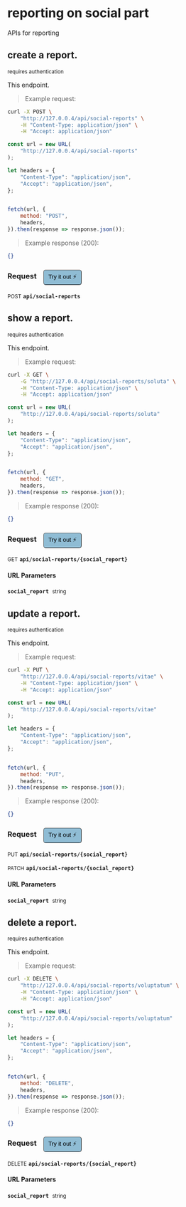 # reporting    on social part

APIs for reporting

## create a report.

<small class="badge badge-darkred">requires authentication</small>

This endpoint.

> Example request:

```bash
curl -X POST \
    "http://127.0.0.4/api/social-reports" \
    -H "Content-Type: application/json" \
    -H "Accept: application/json"
```

```javascript
const url = new URL(
    "http://127.0.0.4/api/social-reports"
);

let headers = {
    "Content-Type": "application/json",
    "Accept": "application/json",
};


fetch(url, {
    method: "POST",
    headers,
}).then(response => response.json());
```


> Example response (200):

```json
{}
```
<div id="execution-results-POSTapi-social-reports" hidden>
    <blockquote>Received response<span id="execution-response-status-POSTapi-social-reports"></span>:</blockquote>
    <pre class="json"><code id="execution-response-content-POSTapi-social-reports"></code></pre>
</div>
<div id="execution-error-POSTapi-social-reports" hidden>
    <blockquote>Request failed with error:</blockquote>
    <pre><code id="execution-error-message-POSTapi-social-reports"></code></pre>
</div>
<form id="form-POSTapi-social-reports" data-method="POST" data-path="api/social-reports" data-authed="1" data-hasfiles="0" data-headers='{"Content-Type":"application\/json","Accept":"application\/json"}' onsubmit="event.preventDefault(); executeTryOut('POSTapi-social-reports', this);">
<h3>
    Request&nbsp;&nbsp;&nbsp;
        <button type="button" style="background-color: #8fbcd4; padding: 5px 10px; border-radius: 5px; border-width: thin;" id="btn-tryout-POSTapi-social-reports" onclick="tryItOut('POSTapi-social-reports');">Try it out ⚡</button>
    <button type="button" style="background-color: #c97a7e; padding: 5px 10px; border-radius: 5px; border-width: thin;" id="btn-canceltryout-POSTapi-social-reports" onclick="cancelTryOut('POSTapi-social-reports');" hidden>Cancel</button>&nbsp;&nbsp;
    <button type="submit" style="background-color: #6ac174; padding: 5px 10px; border-radius: 5px; border-width: thin;" id="btn-executetryout-POSTapi-social-reports" hidden>Send Request 💥</button>
    </h3>
<p>
<small class="badge badge-black">POST</small>
 <b><code>api/social-reports</code></b>
</p>
<p>
<label id="auth-POSTapi-social-reports" hidden>Authorization header: <b><code>Bearer </code></b><input type="text" name="Authorization" data-prefix="Bearer " data-endpoint="POSTapi-social-reports" data-component="header"></label>
</p>
</form>


## show a report.

<small class="badge badge-darkred">requires authentication</small>

This endpoint.

> Example request:

```bash
curl -X GET \
    -G "http://127.0.0.4/api/social-reports/soluta" \
    -H "Content-Type: application/json" \
    -H "Accept: application/json"
```

```javascript
const url = new URL(
    "http://127.0.0.4/api/social-reports/soluta"
);

let headers = {
    "Content-Type": "application/json",
    "Accept": "application/json",
};


fetch(url, {
    method: "GET",
    headers,
}).then(response => response.json());
```


> Example response (200):

```json
{}
```
<div id="execution-results-GETapi-social-reports--social_report-" hidden>
    <blockquote>Received response<span id="execution-response-status-GETapi-social-reports--social_report-"></span>:</blockquote>
    <pre class="json"><code id="execution-response-content-GETapi-social-reports--social_report-"></code></pre>
</div>
<div id="execution-error-GETapi-social-reports--social_report-" hidden>
    <blockquote>Request failed with error:</blockquote>
    <pre><code id="execution-error-message-GETapi-social-reports--social_report-"></code></pre>
</div>
<form id="form-GETapi-social-reports--social_report-" data-method="GET" data-path="api/social-reports/{social_report}" data-authed="1" data-hasfiles="0" data-headers='{"Content-Type":"application\/json","Accept":"application\/json"}' onsubmit="event.preventDefault(); executeTryOut('GETapi-social-reports--social_report-', this);">
<h3>
    Request&nbsp;&nbsp;&nbsp;
        <button type="button" style="background-color: #8fbcd4; padding: 5px 10px; border-radius: 5px; border-width: thin;" id="btn-tryout-GETapi-social-reports--social_report-" onclick="tryItOut('GETapi-social-reports--social_report-');">Try it out ⚡</button>
    <button type="button" style="background-color: #c97a7e; padding: 5px 10px; border-radius: 5px; border-width: thin;" id="btn-canceltryout-GETapi-social-reports--social_report-" onclick="cancelTryOut('GETapi-social-reports--social_report-');" hidden>Cancel</button>&nbsp;&nbsp;
    <button type="submit" style="background-color: #6ac174; padding: 5px 10px; border-radius: 5px; border-width: thin;" id="btn-executetryout-GETapi-social-reports--social_report-" hidden>Send Request 💥</button>
    </h3>
<p>
<small class="badge badge-green">GET</small>
 <b><code>api/social-reports/{social_report}</code></b>
</p>
<p>
<label id="auth-GETapi-social-reports--social_report-" hidden>Authorization header: <b><code>Bearer </code></b><input type="text" name="Authorization" data-prefix="Bearer " data-endpoint="GETapi-social-reports--social_report-" data-component="header"></label>
</p>
<h4 class="fancy-heading-panel"><b>URL Parameters</b></h4>
<p>
<b><code>social_report</code></b>&nbsp;&nbsp;<small>string</small>  &nbsp;
<input type="text" name="social_report" data-endpoint="GETapi-social-reports--social_report-" data-component="url" required  hidden>
<br>
</p>
</form>


## update a report.

<small class="badge badge-darkred">requires authentication</small>

This endpoint.

> Example request:

```bash
curl -X PUT \
    "http://127.0.0.4/api/social-reports/vitae" \
    -H "Content-Type: application/json" \
    -H "Accept: application/json"
```

```javascript
const url = new URL(
    "http://127.0.0.4/api/social-reports/vitae"
);

let headers = {
    "Content-Type": "application/json",
    "Accept": "application/json",
};


fetch(url, {
    method: "PUT",
    headers,
}).then(response => response.json());
```


> Example response (200):

```json
{}
```
<div id="execution-results-PUTapi-social-reports--social_report-" hidden>
    <blockquote>Received response<span id="execution-response-status-PUTapi-social-reports--social_report-"></span>:</blockquote>
    <pre class="json"><code id="execution-response-content-PUTapi-social-reports--social_report-"></code></pre>
</div>
<div id="execution-error-PUTapi-social-reports--social_report-" hidden>
    <blockquote>Request failed with error:</blockquote>
    <pre><code id="execution-error-message-PUTapi-social-reports--social_report-"></code></pre>
</div>
<form id="form-PUTapi-social-reports--social_report-" data-method="PUT" data-path="api/social-reports/{social_report}" data-authed="1" data-hasfiles="0" data-headers='{"Content-Type":"application\/json","Accept":"application\/json"}' onsubmit="event.preventDefault(); executeTryOut('PUTapi-social-reports--social_report-', this);">
<h3>
    Request&nbsp;&nbsp;&nbsp;
        <button type="button" style="background-color: #8fbcd4; padding: 5px 10px; border-radius: 5px; border-width: thin;" id="btn-tryout-PUTapi-social-reports--social_report-" onclick="tryItOut('PUTapi-social-reports--social_report-');">Try it out ⚡</button>
    <button type="button" style="background-color: #c97a7e; padding: 5px 10px; border-radius: 5px; border-width: thin;" id="btn-canceltryout-PUTapi-social-reports--social_report-" onclick="cancelTryOut('PUTapi-social-reports--social_report-');" hidden>Cancel</button>&nbsp;&nbsp;
    <button type="submit" style="background-color: #6ac174; padding: 5px 10px; border-radius: 5px; border-width: thin;" id="btn-executetryout-PUTapi-social-reports--social_report-" hidden>Send Request 💥</button>
    </h3>
<p>
<small class="badge badge-darkblue">PUT</small>
 <b><code>api/social-reports/{social_report}</code></b>
</p>
<p>
<small class="badge badge-purple">PATCH</small>
 <b><code>api/social-reports/{social_report}</code></b>
</p>
<p>
<label id="auth-PUTapi-social-reports--social_report-" hidden>Authorization header: <b><code>Bearer </code></b><input type="text" name="Authorization" data-prefix="Bearer " data-endpoint="PUTapi-social-reports--social_report-" data-component="header"></label>
</p>
<h4 class="fancy-heading-panel"><b>URL Parameters</b></h4>
<p>
<b><code>social_report</code></b>&nbsp;&nbsp;<small>string</small>  &nbsp;
<input type="text" name="social_report" data-endpoint="PUTapi-social-reports--social_report-" data-component="url" required  hidden>
<br>
</p>
</form>


## delete a report.

<small class="badge badge-darkred">requires authentication</small>

This endpoint.

> Example request:

```bash
curl -X DELETE \
    "http://127.0.0.4/api/social-reports/voluptatum" \
    -H "Content-Type: application/json" \
    -H "Accept: application/json"
```

```javascript
const url = new URL(
    "http://127.0.0.4/api/social-reports/voluptatum"
);

let headers = {
    "Content-Type": "application/json",
    "Accept": "application/json",
};


fetch(url, {
    method: "DELETE",
    headers,
}).then(response => response.json());
```


> Example response (200):

```json
{}
```
<div id="execution-results-DELETEapi-social-reports--social_report-" hidden>
    <blockquote>Received response<span id="execution-response-status-DELETEapi-social-reports--social_report-"></span>:</blockquote>
    <pre class="json"><code id="execution-response-content-DELETEapi-social-reports--social_report-"></code></pre>
</div>
<div id="execution-error-DELETEapi-social-reports--social_report-" hidden>
    <blockquote>Request failed with error:</blockquote>
    <pre><code id="execution-error-message-DELETEapi-social-reports--social_report-"></code></pre>
</div>
<form id="form-DELETEapi-social-reports--social_report-" data-method="DELETE" data-path="api/social-reports/{social_report}" data-authed="1" data-hasfiles="0" data-headers='{"Content-Type":"application\/json","Accept":"application\/json"}' onsubmit="event.preventDefault(); executeTryOut('DELETEapi-social-reports--social_report-', this);">
<h3>
    Request&nbsp;&nbsp;&nbsp;
        <button type="button" style="background-color: #8fbcd4; padding: 5px 10px; border-radius: 5px; border-width: thin;" id="btn-tryout-DELETEapi-social-reports--social_report-" onclick="tryItOut('DELETEapi-social-reports--social_report-');">Try it out ⚡</button>
    <button type="button" style="background-color: #c97a7e; padding: 5px 10px; border-radius: 5px; border-width: thin;" id="btn-canceltryout-DELETEapi-social-reports--social_report-" onclick="cancelTryOut('DELETEapi-social-reports--social_report-');" hidden>Cancel</button>&nbsp;&nbsp;
    <button type="submit" style="background-color: #6ac174; padding: 5px 10px; border-radius: 5px; border-width: thin;" id="btn-executetryout-DELETEapi-social-reports--social_report-" hidden>Send Request 💥</button>
    </h3>
<p>
<small class="badge badge-red">DELETE</small>
 <b><code>api/social-reports/{social_report}</code></b>
</p>
<p>
<label id="auth-DELETEapi-social-reports--social_report-" hidden>Authorization header: <b><code>Bearer </code></b><input type="text" name="Authorization" data-prefix="Bearer " data-endpoint="DELETEapi-social-reports--social_report-" data-component="header"></label>
</p>
<h4 class="fancy-heading-panel"><b>URL Parameters</b></h4>
<p>
<b><code>social_report</code></b>&nbsp;&nbsp;<small>string</small>  &nbsp;
<input type="text" name="social_report" data-endpoint="DELETEapi-social-reports--social_report-" data-component="url" required  hidden>
<br>
</p>
</form>



